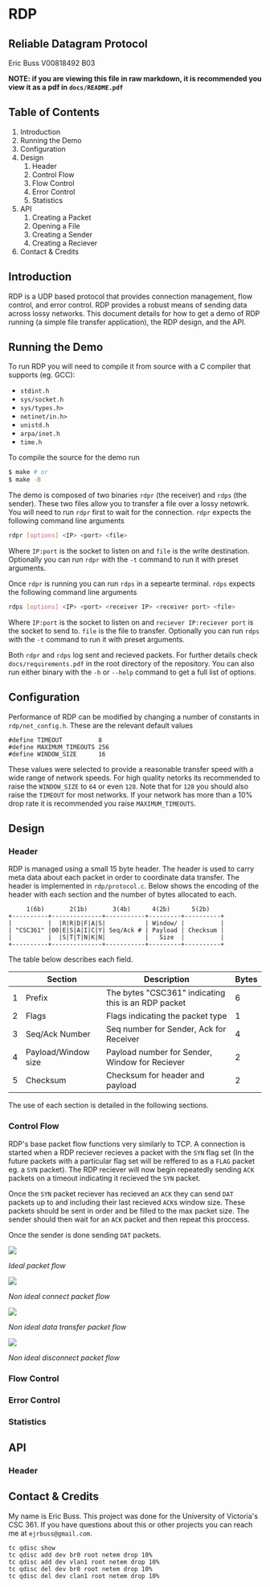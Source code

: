 # RDP
## Reliable Datagram Protocol

Eric Buss V00818492 B03

**NOTE: if you are viewing this file in raw markdown, it is recommended
you view it as a pdf in `docs/README.pdf`**

## Table of Contents
 1. Introduction
 2. Running the Demo
 3. Configuration
 3. Design
    1. Header
    2. Control Flow
    3. Flow Control
    4. Error Control
    5. Statistics
 4. API
    1. Creating a Packet
    2. Opening a File
    3. Creating a Sender
    4. Creating a Reciever
 5. Contact & Credits

 ## Introduction

RDP is a UDP based protocol that provides connection management, flow
control, and error control. RDP provides a robust means of sending data
across lossy networks. This document details for how to get a demo of RDP
running (a simple file transfer application), the RDP design, and the API.

 ## Running the Demo

To run RDP you will need to compile it from source with a C compiler that
supports (eg. GCC):

 - `stdint.h`
 - `sys/socket.h`
 - `sys/types.h>`
 - `netinet/in.h>`
 - `unistd.h`
 - `arpa/inet.h`
 - `time.h`

To compile the source for the demo run
```bash
$ make # or
$ make -B
```

The demo is composed of two binaries `rdpr` (the receiver) and `rdps`
(the sender). These two files allow you to transfer a file over a lossy
netowrk. You will need to run `rdpr` first to wait for the connection.
`rdpr` expects the following command line arguments
```bash
rdpr [options] <IP> <port> <file>
```

Where `IP:port` is the socket to listen on and `file` is the write destination. Optionally you can run `rdpr` with the `-t` command to run it
with preset arguments.

Once `rdpr` is running you can run `rdps` in a sepearte terminal. `rdps`
expects the following command line arguments
```bash
rdps [options] <IP> <port> <receiver IP> <receiver port> <file>
```

Where `IP:port` is the socket to listen on and `reciever IP:reciever port`
is the socket to send to. `file` is the file to transfer. Optionally you
can run `rdps` with the `-t` command to run it with preset arguments.

Both `rdpr` and `rdps` log sent and recieved packets. For further details
check `docs/requirements.pdf` in the root directory of the repository. You
can also run either binary with the `-h` or `--help` command to get a full
list of options.

## Configuration

Performance of RDP can be modified by changing a number of constants in
`rdp/net_config.h`. These are the relevant default values
```
#define TIMEOUT          8
#define MAXIMUM_TIMEOUTS 256
#define WINDOW_SIZE      16
```

These values were selected to provide a reasonable transfer speed with a
wide range of network speeds. For high quality netorks its recommended to
raise the `WINDOW_SIZE` to `64` or even `128`. Note that for `128` you
should also raise the `TIMEOUT` for most networks. If your network has more
than a 10% drop rate it is recommended you raise `MAXIMUM_TIMEOUTS`.

## Design
### Header

RDP is managed using a small 15 byte header. The header is used to carry
meta data about each packet in order to coordinate data transfer. The
header is implemented in `rdp/protocol.c`. Below shows the encoding
of the header with each section and the number of bytes allocated to each.
```
     1(6b)       2(1b)       3(4b)      4(2b)      5(2b)
+----------+--------------+-----------+---------+----------+
|          |  |R|R|D|F|A|S|           | Window/ |          |
| "CSC361" |00|E|S|A|I|C|Y| Seq/Ack # | Payload | Checksum |
|          |  |S|T|T|N|K|N|           |   Size  |          |
+----------+--------------+-----------+---------+----------+
```
The table below describes each field.

|   | Section | Description | Bytes |
| - | ------- | ------------ | ----- |
| 1 | Prefix | The bytes "CSC361" indicating this is an RDP packet | 6 |
| 2 | Flags | Flags indicating the packet type | 1 |
| 3 | Seq/Ack Number | Seq number for Sender, Ack for Receiver | 4 |
| 4 | Payload/Window size | Payload number for Sender, Window for Reciever | 2 |
| 5 | Checksum | Checksum for header and payload | 2

The use of each section is detailed in the following sections.

### Control Flow

RDP's base packet flow functions very similarly to TCP. A connection is
started when a RDP reciever recieves a packet with the `SYN` flag set
(In the future packets with a particular flag set will be reffered to as
a `FLAG` packet eg. a `SYN` packet). The RDP reciever will now begin
repeatedly sending `ACK` packets on a timeout indicating it recieved the
`SYN` packet.

Once the `SYN` packet reciever has recieved an `ACK` they can send `DAT
`packets up to and including their last recieved `ACK`s window size. These
packets should be sent in order and be filled to the max packet size. The
sender should then wait for an `ACK` packet and then repeat this proccess.

Once the sender is done sending `DAT` packets.

<img src="docs/rdp_ideal.png">

*Ideal packet flow*

<img src="docs/rdp_non_ideal_connect.png">

*Non ideal connect packet flow*

<img src="docs/rdp_non_ideal_data_transfer.png">

*Non ideal data transfer packet flow*

<img src="docs/rdp_non_ideal_disconnect.png">

*Non ideal disconnect packet flow*

### Flow Control
### Error Control
### Statistics
## API
### Header
## Contact & Credits

My name is Eric Buss. This project was done for the University of
Victoria's CSC 361. If you have questions about this or other projects
you can reach me at `ejrbuss@gmail.com`.

```
tc qdisc show
tc qdisc add dev br0 root netem drop 10%
tc qdisc add dev vlan1 root netem drop 10%
tc qdisc del dev br0 root netem drop 10%
tc qdisc del dev clan1 root netem drop 10%
```